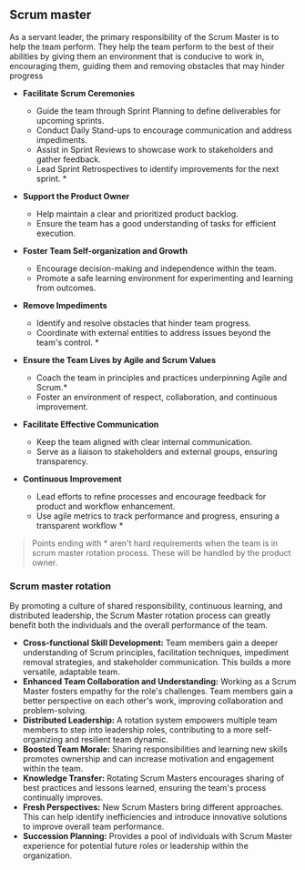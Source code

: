 ## Scrum master

As a servant leader, the primary responsibility of the Scrum Master is to help the team perform. They help the team perform to the best of their abilities by giving them an environment that is conducive to work in, encouraging them, guiding them and removing obstacles that may hinder progress


- **Facilitate Scrum Ceremonies**
  - Guide the team through Sprint Planning to define deliverables for upcoming sprints.
  - Conduct Daily Stand-ups to encourage communication and address impediments.
  - Assist in Sprint Reviews to showcase work to stakeholders and gather feedback.
  - Lead Sprint Retrospectives to identify improvements for the next sprint. *

- **Support the Product Owner**
  - Help maintain a clear and prioritized product backlog.
  - Ensure the team has a good understanding of tasks for efficient execution.

- **Foster Team Self-organization and Growth**
  - Encourage decision-making and independence within the team.
  - Promote a safe learning environment for experimenting and learning from outcomes.

- **Remove Impediments**
  - Identify and resolve obstacles that hinder team progress.
  - Coordinate with external entities to address issues beyond the team's control. *

- **Ensure the Team Lives by Agile and Scrum Values**
  - Coach the team in principles and practices underpinning Agile and Scrum.*
  - Foster an environment of respect, collaboration, and continuous improvement.

- **Facilitate Effective Communication**
  - Keep the team aligned with clear internal communication.
  - Serve as a liaison to stakeholders and external groups, ensuring transparency.

- **Continuous Improvement**
  - Lead efforts to refine processes and encourage feedback for product and workflow enhancement.
  - Use agile metrics to track performance and progress, ensuring a transparent workflow *

> Points ending with * aren't hard requirements when the team is in scrum master rotation process. These will be handled by the product owner.
>

### Scrum master rotation

By promoting a culture of shared responsibility, continuous learning, and distributed leadership, the Scrum Master rotation process can greatly benefit both the individuals and the overall performance of the team.

* **Cross-functional Skill Development:** Team members gain a deeper understanding of Scrum principles, facilitation techniques, impediment removal strategies, and stakeholder communication. This builds a more versatile, adaptable team.
* **Enhanced Team Collaboration and Understanding:** Working as a Scrum Master fosters empathy for the role's challenges. Team members gain a better perspective on each other's work, improving collaboration and problem-solving.
* **Distributed Leadership:** A rotation system empowers multiple team members to step into leadership roles, contributing to a more self-organizing and resilient team dynamic.
* **Boosted Team Morale:**  Sharing responsibilities and learning new skills promotes ownership and can increase motivation and engagement within the team.
* **Knowledge Transfer:**  Rotating Scrum Masters encourages sharing of best practices and lessons learned, ensuring the team's process continually improves.
* **Fresh Perspectives:** New Scrum Masters bring different approaches. This can help identify inefficiencies and introduce innovative solutions to improve overall team performance. 
* **Succession Planning:**  Provides a pool of individuals with Scrum Master experience for potential future roles or leadership within the organization.
